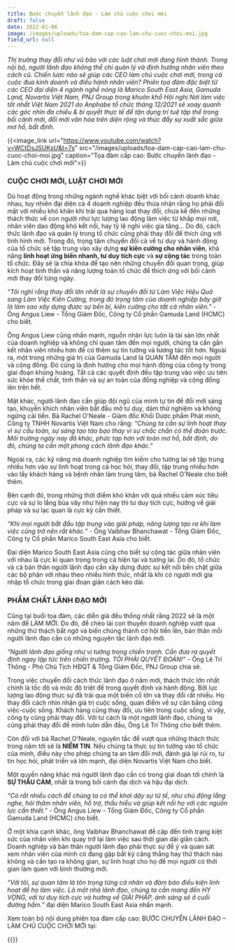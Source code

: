 ```yaml
---
title: Bước chuyển lãnh đạo - Làm chủ cuộc chơi mới
draft: false
date: 2022-01-06
image: /images/uploads/toa-dam-cap-cao-lam-chu-cuoc-choi-moi.jpg
field_url: null
---
```

*Thị trường thay đổi như vũ bão với các luật chơi mới đang hình thành. Trong nội bộ, người lãnh đạo không thể chỉ quản lý và định hướng nhân viên theo cách cũ. Chiến lược nào sẽ giúp các CEO làm chủ cuộc chơi mới, trong cả cuộc đua kinh doanh và điều hành nhân viên? 
Phiên tọa đàm đặc biệt từ các CEO đại diện 4 ngành nghề nóng là Marico South East Asia, Gamuda Land, Novartis Việt Nam, PNJ Group trong khuôn khổ Hội nghị Nơi làm việc tốt nhất Việt Nam 2021 do Anphabe tổ chức tháng 12/2021 sẽ xoay quanh các góc nhìn đa chiều & bí quyết thực tế để tận dụng trí tuệ tập thể trong bối cảnh mới, đổi mới văn hóa trên diện rộng và thúc đẩy sự xuất sắc giữa mơ hồ, bất định.* 

{{<image_link url="https://www.youtube.com/watch?v=WCtDsJSUKsU&t=7s" src="/images/uploads/toa-dam-cap-cao-lam-chu-cuoc-choi-moi.jpg" caption="Tọa đàm cấp cao: Bước chuyển lãnh đạo - Làm chủ cuộc chơi mới">}}

### **CUỘC CHƠI MỚI, LUẬT CHƠI MỚI**

Dù hoạt động trong những ngành nghề khác biệt với bối cảnh doanh khác nhau, tuy nhiên đại diện cả 4 doanh nghiệp đều thừa nhận rằng họ phải đối mặt với nhiều khó khăn khi trải qua hàng loạt thay đổi, chưa kể đến những thách thức về con người như lực lượng lao động làm việc từ khắp mọi nơi, nhân viên dao động khó kết nối, hay tỷ lệ nghỉ việc gia tăng... Do đó, cách thức lãnh đạo và quản lý trong tổ chức cũng phải thay đổi để thích ứng với tình hình mới. Trong đó, trọng tâm chuyển đổi cả về tư duy và hành động của tổ chức sẽ tập trung vào xây dựng **sự kiên cường cho nhân viên**, khả năng **linh hoạt ứng biến nhanh, tư duy tích cực** và **sự cộng tác** trong toàn tổ chức. Đây sẽ là chìa khóa để tạo nên những chuyển đổi quan trọng, giúp kích hoạt tinh thần và năng lượng toàn tổ chức để thích ứng với bối cảnh mới thay đổi từng ngày.

*“Tôi nghĩ rằng thay đổi lớn nhất là sự chuyển đổi từ Làm Việc Hiệu Quả sang Làm Việc Kiên Cường, trong đó trọng tâm của doanh nghiệp bây giờ là làm sao xây dựng được sự bền bỉ, kiên cường cho tất cả nhân viên.”* - Ông Angus Liew - Tổng Giám Đốc, Công ty Cổ phần Gamuda Land (HCMC) cho biết. 

Ông Angus Liew cũng nhấn mạnh, nguồn nhân lực luôn là tài sản lớn nhất của doanh nghiệp và không chỉ quan tâm đến mọi người, chúng ta cần gắn kết nhân viên nhiều hơn để có thêm sự tin tưởng và tương tác tốt hơn. Ngoài ra, một trong những giá trị của Gamuda Land là QUAN TÂM đến mọi người và cộng đồng. Đó cũng là định hướng cho mọi hành động của công ty trong giai đoạn khủng hoảng. Tất cả các quyết định đều tập trung vào việc ưu tiên sức khỏe thể chất, tinh thần và sự an toàn của đồng nghiệp và cộng đồng lên trên hết.

Mặt khác, người lãnh đạo cần giúp đội ngũ của mình tự tin để đổi mới sáng tạo, khuyến khích nhân viên bắt đầu mở tư duy, dám thử nghiệm và không ngừng cải tiến. Bà Rachel O'Neale - Giám đốc Khối Dược phẩm Phát minh, Công ty TNHH Novartis Việt Nam cho rằng: *“Chúng ta cần sự linh hoạt thay vì sự cầu toàn, sự sáng tạo táo bạo thay vì sự chắc chắn có thể đoán trước. Môi trường ngày nay đã khác, phức tạp hơn với toàn mơ hồ, bất định, do đó, chúng ta cần một phong cách lãnh đạo khác."* 

Ngoài ra, các kỹ năng mà doanh nghiệp tìm kiếm cho tương lai sẽ tập trung nhiều hơn vào sự linh hoạt trong cả học hỏi, thay đổi, tập trung nhiều hơn vào lấy khách hàng và bệnh nhân làm trung tâm, bà Rachel O'Neale cho biết thêm.

Bên cạnh đó, trong những thời điểm khó khăn với quá nhiều cảm xúc tiêu cực và sự lo lắng bủa vây như hiện nay thì tư duy tích cực, hướng về giải pháp và sự lạc quan là cực kỳ cần thiết. 

*“Khi mọi người bắt đầu tập trung vào giải pháp, năng lượng tạo ra khi làm việc cũng trở nên rất khác.”* - Ông Vaibhav Bhanchawat - Tổng Giám Đốc, Công ty Cổ phần Marico South East Asia cho biết. 

Đại diện Marico South East Asia cũng cho biết sự cộng tác giữa nhân viên với nhau là cực kì quan trọng trong cả hiện tại và tương lai. Do đó, tổ chức và cả bản thân người lãnh đạo cần xây dựng được sự kết nối bền chặt giữa các bộ phận với nhau theo nhiều hình thức, nhất là khi có người mới gia nhập tổ chức trong giai đoạn giãn cách kéo dài. 

### **PHẨM CHẤT LÃNH ĐẠO MỚI**



Cũng tại buổi tọa đàm, các diễn giả đều thống nhất rằng 2022 sẽ là một năm để LÀM MỚI. Do đó, để chèo lái con thuyền doanh nghiệp vượt qua những thử thách bất ngờ và biến chúng thành cơ hội tiến lên, bản thân mỗi người lãnh đạo cần có những nguyên tắc lãnh đạo mới. 

*“Người lãnh đạo giống như vị tướng trong chiến tranh. Cần đưa ra quyết định ngay lập tức trên chiến trường. TÔI PHẢI QUYẾT ĐOÁN!”* - Ông Lê Trí Thông - Phó Chủ Tịch HĐQT & Tổng Giám Đốc, PNJ Group chia sẻ. 

Trong việc chuyển đổi cách thức lãnh đạo ở năm mới, thách thức lớn nhất chính là tốc độ và mức độ triệt để trong quyết định và hành động. Bởi lực lượng lao động thực sự đã trải qua một biến cố lớn và thay đổi rất nhiều. Họ thay đổi cách nhìn nhận giá trị cuộc sống, quan điểm về sự cân bằng công việc-cuộc sống. Khách hàng cũng thay đổi, ưu tiên trong cuộc sống, vì vậy, công ty cũng phải thay đổi. Với tư cách là một người lãnh đạo, chúng ta cũng phải thay đổi để mình luôn dẫn đầu, Ông Lê Trí Thông cho biết thêm. 

Còn đối với bà Rachel O'Neale, nguyên tắc để vượt qua những thách thức trong năm tới sẽ là **NIỀM TIN**. Nếu chúng ta thực sự tin tưởng vào tổ chức của mình, điều này cho phép chúng ta an tâm đổi mới, đánh giá lại rủi ro, tự tin học hỏi, phát triển và lớn mạnh, đại diện Novartis Việt Nam cho biết. 

Một quyền năng khác mà người lãnh đạo cần có trong giai đoạn tới chính là **SỰ THẤU CẢM**, nhất là trong bối cảnh đại dịch và hậu đại dịch. 

*“Có rất nhiều cách để chúng ta có thể khơi dậy sự tử tế, như chủ động lắng nghe, hỏi thăm nhân viên, hỗ trợ, thấu hiểu và giúp kết nối họ với các nguồn lực cần thiết.”* - Ông Angus Liew - Tổng Giám Đốc, Công ty Cổ phần Gamuda Land (HCMC) cho biết.

Ở một khía cạnh khác, ông Vaibhav Bhanchawat đề cập đến tình trạng kiệt sức của nhân viên khi quay trở lại làm việc sau thời gian dài giãn cách. Doanh nghiệp và bản thân người lãnh đạo phải thực sự để ý và quan sát xem nhân viên của mình có đang gặp bất kỳ căng thẳng hay thử thách nào không và cần tạo ra không gian, sự linh hoạt cho họ để mọi người có thời gian làm quen với bình thường mới. 

*“Với tôi, sự quan tâm là tôn trọng từng cá nhân và đảm bảo điều kiện linh hoạt để họ làm việc. Là một nhà lãnh đạo, chúng ta cần mang đến HY VỌNG, với tư duy tích cực và hướng về GIẢI PHÁP, ánh sáng sẽ ở cuối đường hầm.”* đại diện Marico South East Asia nhấn mạnh. 

Xem toàn bộ nội dung phiên tọa đàm cấp cao: BƯỚC CHUYỂN LÃNH ĐẠO – LÀM CHỦ CUỘC CHƠI MỚI tại: 

{{<embed-youtube link="https://www.youtube.com/watch?v=WCtDsJSUKsU&t=7s " >}}